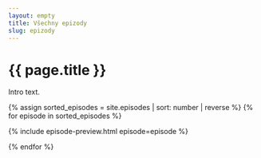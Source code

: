 ```yaml
---
layout: empty
title: Všechny epizody
slug: epizody
---
```

<div class="section"><div class="container" markdown="1">

# {{ page.title }}

Intro text.

</div></div>

{% assign sorted_episodes = site.episodes | sort: number | reverse %}
{% for episode in sorted_episodes %}
<div class="section"><div class="container" markdown="1">

{% include episode-preview.html episode=episode %}

</div></div>
{% endfor %}
